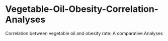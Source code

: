 # Vegetable-Oil-Obesity-Correlation-Analyses
Correlation between vegetable oil and obesity rate: A comparative Analyses
